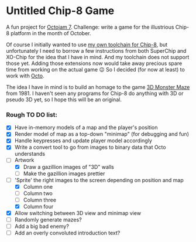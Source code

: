 # Untitled Chip-8 Game

A fun project for [Octojam 7](https://itch.io/jam/octojam-7). Challenge: write a
game for the illustrious Chip-8 platform in the month of October.

Of course I initially wanted to use [my own toolchain for Chip-8](https://github.com/Timendus/chip-8),
but unfortunately I need to borrow a few instructions from both SuperChip and
XO-Chip for the idea that I have in mind. And my toolchain does not support
those yet. Adding those extensions now would take away precious spare time from
working on the actual game 😉 So I decided (for now at least) to work with
[Octo](https://johnearnest.github.io/Octo/).

The idea I have in mind is to build an homage to the game [3D Monster Maze](https://en.wikipedia.org/wiki/3D_Monster_Maze)
from 1981. I haven't seen any programs for Chip-8 do anything with 3D or pseudo
3D yet, so I hope this will be an original.

### Rough TO DO list:

* [x] Have in-memory models of a map and the player's position
* [x] Render model of map as a top-down "minimap" (for debugging and fun)
* [x] Handle keypresses and update player model accordingly
* [x] Write a convert tool to go from images to binary data that Octo understands
* [ ] Artwork
  * [x] Draw a gazillion images of "3D" walls
  * [ ] Make the gazillion images prettier
* [ ] 'Sprite' the right images to the screen depending on position and map
  * [x] Column one
  * [ ] Column two
  * [ ] Column three
  * [x] Column four
* [x] Allow switching between 3D view and minimap view
* [ ] Randomly generate mazes?
* [ ] Add a big bad enemy?
* [ ] Add an overly convoluted introduction text?
